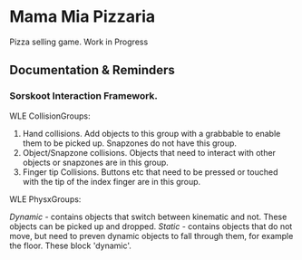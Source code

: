 # Mama Mia Pizzaria

Pizza selling game. Work in Progress


## Documentation & Reminders


### Sorskoot Interaction Framework.

WLE CollisionGroups:

  1) Hand collisions. Add objects to this group with a grabbable to enable them to be picked up. Snapzones do not have this group.
  2) Object/Snapzone collisions. Objects that need to interact with other objects or snapzones are in this group.
  3) Finger tip Collisions. Buttons etc that need to be pressed or touched with the tip of the index finger are in this group.

WLE PhysxGroups:

  *Dynamic* - contains objects that switch between kinematic and not. These objects can be picked up and dropped.
  *Static* - contains objects that do not move, but need to preven dynamic objects to fall through them, for example the floor. These block 'dynamic'.



